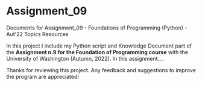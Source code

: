 # Assignment_09
Documents for Assignment_09 - Foundations of Programming (Python) - Aut'22  Topics Resources

In this project I include my Python script and Knowledge Document part of the <b>Assignment n.9 for the Foundation of Programming course</b> with the University of Washington (Autumn, 2022). In this assignment....

Thanks for reviewing this project. Any feedback and suggestions to improve the program are appreciated!
